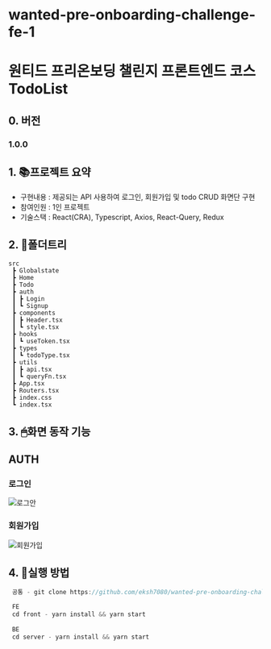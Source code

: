 # wanted-pre-onboarding-challenge-fe-1
<h1>원티드 프리온보딩 챌린지 프론트엔드 코스 TodoList</h1>


## 0. 버전

### 1.0.0 

## 1. 📚프로젝트 요약
* 구현내용 : 제공되는 API 사용하여 로그인, 회원가입 및 todo CRUD 화면단 구현
* 참여인원 : 1인 프로젝트
* 기술스택 : React(CRA), Typescript, Axios, React-Query, Redux 

## 2. 📂폴더트리
```
src
 ┣ Globalstate
 ┣ Home
 ┣ Todo
 ┣ auth
 ┃ ┣ Login
 ┃ ┗ Signup
 ┣ components
 ┃ ┣ Header.tsx
 ┃ ┗ style.tsx
 ┣ hooks
 ┃ ┗ useToken.tsx
 ┣ types
 ┃ ┗ todoType.tsx
 ┣ utils
 ┃ ┣ api.tsx
 ┃ ┗ queryFn.tsx
 ┣ App.tsx
 ┣ Routers.tsx
 ┣ index.css
 ┗ index.tsx
```

## 3. 🖱화면 동작 기능

## AUTH

### 로그인
![로그안](https://user-images.githubusercontent.com/93601210/213424764-008ee264-91ef-4024-abbc-87941dceb1b3.gif)

### 회원가입
![회원가입](https://user-images.githubusercontent.com/93601210/213424829-ed4ece04-7f22-4030-ba83-d0d2f77e98f3.gif)


## 4. 🏹실행 방법
```typescript
 공통 - git clone https://github.com/eksh7080/wanted-pre-onboarding-challenge-fe-1.git
 
 FE
 cd front - yarn install && yarn start
 
 BE
 cd server - yarn install && yarn start
```



